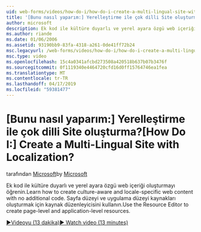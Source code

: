 ```yaml
---
uid: web-forms/videos/how-do-i/how-do-i-create-a-multi-lingual-site-with-localization
title: '[Bunu nasıl yaparım:] Yerelleştirme ile çok dilli Site oluşturma? | Microsoft Docs'
author: microsoft
description: Ek kod ile kültüre duyarlı ve yerel ayara özgü web içeriği oluşturmayı öğrenin. Sayfa düzeyi ve uygulama düzeyi oluşturmak için kaynak düzenleyicisini kullanın...
ms.author: riande
ms.date: 01/06/2006
ms.assetid: 93190bb9-83fa-4318-a261-0de41ff72b24
msc.legacyurl: /web-forms/videos/how-do-i/how-do-i-create-a-multi-lingual-site-with-localization
msc.type: video
ms.openlocfilehash: 15c4a0341afcbd273508a420518b637b07b3476f
ms.sourcegitcommit: 0f1119340e4464720cfd16d0ff15764746ea1fea
ms.translationtype: MT
ms.contentlocale: tr-TR
ms.lasthandoff: 04/17/2019
ms.locfileid: "59381477"
---
```

# <a name="how-do-i-create-a-multi-lingual-site-with-localization"></a><span data-ttu-id="0a0fb-105">[Bunu nasıl yaparım:] Yerelleştirme ile çok dilli Site oluşturma?</span><span class="sxs-lookup"><span data-stu-id="0a0fb-105">[How Do I:] Create a Multi-Lingual Site with Localization?</span></span>

<span data-ttu-id="0a0fb-106">tarafından [Microsoft](https://github.com/microsoft)</span><span class="sxs-lookup"><span data-stu-id="0a0fb-106">by [Microsoft](https://github.com/microsoft)</span></span>

<span data-ttu-id="0a0fb-107">Ek kod ile kültüre duyarlı ve yerel ayara özgü web içeriği oluşturmayı öğrenin.</span><span class="sxs-lookup"><span data-stu-id="0a0fb-107">Learn how to create culture-aware and locale-specific web content with no additional code.</span></span> <span data-ttu-id="0a0fb-108">Sayfa düzeyi ve uygulama düzeyi kaynakları oluşturmak için kaynak düzenleyicisini kullanın.</span><span class="sxs-lookup"><span data-stu-id="0a0fb-108">Use the Resource Editor to create page-level and application-level resources.</span></span>

[<span data-ttu-id="0a0fb-109">&#9654;Videoyu (13 dakika)</span><span class="sxs-lookup"><span data-stu-id="0a0fb-109">&#9654; Watch video (13 minutes)</span></span>](https://channel9.msdn.com/Blogs/ASP-NET-Site-Videos/how-do-i-create-a-multi-lingual-site-with-localization)
